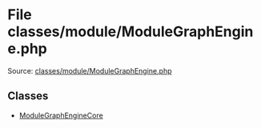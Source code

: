 File classes/module/ModuleGraphEngine.php
=========

Source: [classes/module/ModuleGraphEngine.php](https://github.com/PrestaShop/PrestaShop/blob/1.6.0.11/classes/module/ModuleGraphEngine.php)


Classes
-------

* [ModuleGraphEngineCore](class.ModuleGraphEngineCore.md)

